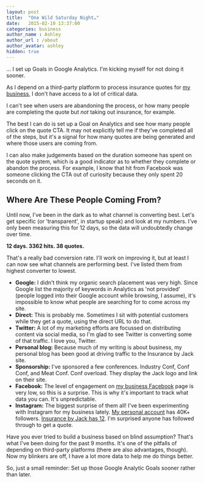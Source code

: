 ```yaml
---
layout: post
title:  "One Wild Saturday Night…"
date:   2015-02-10 13:37:00
categories: business
author_name : Ashley
author_url : /about
author_avatar: ashley
hidden: true
---
```

… I set up Goals in Google Analytics. I'm kicking myself for not doing it sooner. 

As I depend on a third-party platform to process insurance quotes for <a href="http://insurancebyjack.co.uk">my business</a>, I don't have access to a lot of critical data.

I can't see when users are abandoning the process, or how many people are completing the quote but _not_ taking out insurance, for example.

The best I can do is set up a Goal on Analytics and see how many people click on the quote CTA. It may not explicitly tell me if they've completed all of the steps, but it's a signal for how many quotes are being generated and where those users are coming from.

<!--more-->

I can also make judgements based on the duration someone has spent on the quote system, which is a good indicator as to whether they complete or abandon the process. For example, I know that hit from Facebook was someone clicking the CTA out of curiosity because they only spent 20 seconds on it.

<h2>Where Are These People Coming From?</h2>

Until now, I've been in the dark as to what channel is converting best. Let's get specific (or 'transparent', in startup speak) and look at my numbers. I've only been measuring this for 12 days, so the data will undoubtedly change over time.

__12 days. 3362 hits. 38 quotes.__

That's a really bad conversion rate. I'll work on improving it, but at least I can now see what channels are performing best. I've listed them from highest converter to lowest.

* __Google:__ I didn't think my organic search placement was very high. Since Google list the majority of keywords in Analytics as 'not provided' (people logged into their Google account while browsing, I assume), it's impossible to know what people are searching for to come across my site.
* __Direct:__ This is probably me. Sometimes I sit with potential customers while they get a quote, using the direct URL to do that.
* __Twitter:__ A lot of my marketing efforts are focussed on distributing content via social media, so I'm glad to see Twitter is converting some of that traffic. I love you, Twitter.
* __Personal blog:__ Because much of my writing is about business, my personal blog has been good at driving traffic to the Insurance by Jack site.
* __Sponsorship:__ I've sponsored a few conferences. Industry Conf, Conf Conf, and Meat Conf. Conf overload. They display the Jack logo and link on their site.
* __Facebook:__ The level of engagement on <a href="https://www.facebook.com/pages/Insurance-By-Jack/279246762228751?ref=hl">my business Facebook</a> page is very low, so this is a surprise. This is why it's important to track what data you can. It's unpredictable.
* __Instagram:__ The biggest surprise of them all! I've been experimenting with Instagram for my business lately. <a href="http://instagram.com/ashleybaxter">My personal account</a> has 40K+ followers. <a href="http://instagram.com/insurancebyjack">Insurance by Jack has 12</a>. I'm surprised anyone has followed through to get a quote.

Have you ever tried to build a business based on blind assumption? That's what I've been doing for the past 9 months. It's one of the pitfalls of depending on third-party platforms (there are also advantages, though). Now my blinkers are off, I have a lot more data to help me do things better.

So, just a small reminder: Set up those Google Analytic Goals sooner rather than later.
